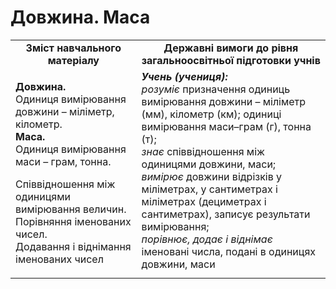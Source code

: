 # Довжина. Маса
<table>
  <tr>
    <td width="40%" align="center"><b>Зміст навчального матеріалу<b></td>
    <td width="60%" align="center"><b>Державні вимоги до рівня загальноосвітньої підготовки учнів</b></td>
  </tr>
  <tr>
    <td width="40%" style="vertical-align:top !important;"><p><b>Довжина.</b><br>
Одиниця вимірювання довжини – міліметр, кілометр.<br>
<b>Маса.</b><br>
Одиниця вимірювання маси – грам, тонна.<br></p>
<p>Співвідношення між одиницями вимірювання величин.<br> 
Порівняння іменованих чисел.<br>
Додавання і віднімання іменованих чисел<br></p></td>
    <td width="60%" style="vertical-align:top !important;"><i><b>Учень (учениця):</b></i><br>
<i>розуміє</i> призначення одиниць вимірювання довжини – міліметр (мм), кілометр (км); одиниці вимірювання маси–грам (г), тонна (т);<br>
<i>знає</i>  співвідношення між одиницями довжини, маси;<br>
<i>вимірює</i> довжини відрізків у міліметрах, у сантиметрах і міліметрах (дециметрах і сантиметрах), записує результати вимірювання;<br>
<i>порівнює, додає і віднімає</i> іменовані числа, подані в одиницях довжини, маси<br></td>
  </tr>
</table>


